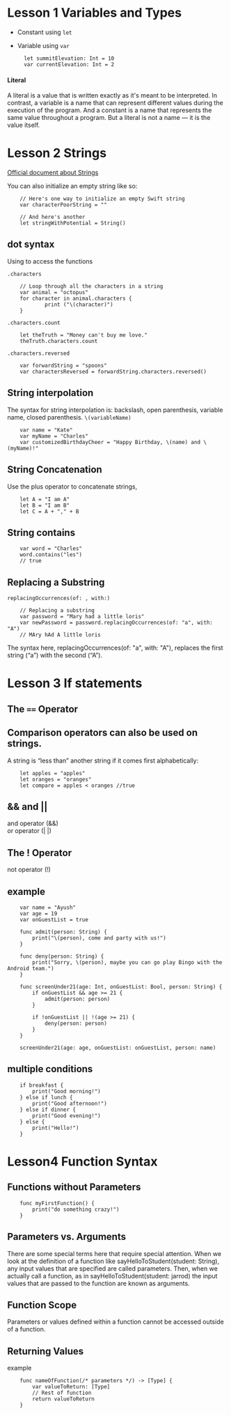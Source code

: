 # Lesson 1 Variables and Types

* Constant using `let`
* Variable using `var`

        let summitElevation: Int = 10
        var currentElevation: Int = 2
        
#### Literal
A literal is a value that is written exactly as it's meant to be interpreted. In contrast, a variable is a name that can represent different values during the execution of the program. And a constant is a name that represents the same value throughout a program. But a literal is not a name — it is the value itself.


# Lesson 2 Strings
[Official document about Strings](https://developer.apple.com/documentation/swift/string#//apple_ref/doc/uid/TP40015181-CH1-DontLinkElementID_31)


You can also initialize an empty string like so:

        // Here's one way to initialize an empty Swift string
        var characterPoorString = ""

        // And here's another
        let stringWithPotential = String()
        

## dot syntax
Using to access the functions

`.characters`

        // Loop through all the characters in a string
        var animal = "octopus"
        for character in animal.characters {
                print ("\(character)")
        }
        

`.characters.count`

        let theTruth = "Money can't buy me love."
        theTruth.characters.count
        
`.characters.reversed`

        var forwardString = "spoons"
        var charactersReversed = forwardString.characters.reversed()

        
## String interpolation
The syntax for string interpolation is: backslash, open parenthesis, variable name, closed parenthesis.
`\(variableName)`

        var name = "Kate"
        var myName = "Charles"
        var customizedBirthdayCheer = "Happy Birthday, \(name) and \(myName)!"

## String Concatenation
Use the plus operator to concatenate strings,

        let A = "I am A"
        let B = "I am B"
        let C = A + "," + B
        
## String contains

        var word = "Charles"
        word.contains("les")
        // true

## Replacing a Substring
`replacingOccurrences(of: , with:)`

        // Replacing a substring 
        var password = "Mary had a little loris"
        var newPassword = password.replacingOccurrences(of: "a", with: "A")
        // MAry hAd A little loris
The syntax here, replacingOccurrences(of: "a", with: "A"), replaces the first string (“a”) with the second (“A”).


# Lesson 3 If statements

## The `==` Operator

## Comparison operators can also be used on strings. 

A string is “less than” another string if it comes first alphabetically:

        let apples = "apples"
        let oranges = "oranges"
        let compare = apples < oranges //true

## && and ||
and operator (&&)   
or operator (| |)

## The ! Operator
not operator (!) 

## example

        var name = "Ayush"
        var age = 19
        var onGuestList = true

        func admit(person: String) {
            print("\(person), come and party with us!")
        }

        func deny(person: String) {
            print("Sorry, \(person), maybe you can go play Bingo with the Android team.")
        }

        func screenUnder21(age: Int, onGuestList: Bool, person: String) {
            if onGuestList && age >= 21 {
                admit(person: person)
            }

            if !onGuestList || !(age >= 21) {
                deny(person: person)
            }
        }

        screenUnder21(age: age, onGuestList: onGuestList, person: name)

##  multiple conditions

        if breakfast {
            print("Good morning!")
        } else if lunch {
            print("Good afternoon!")
        } else if dinner {
            print("Good evening!")
        } else {
            print("Hello!")
        }
        
# Lesson4 Function Syntax
## Functions without Parameters

        func myFirstFunction() {
            print("do something crazy!")
        }
## Parameters vs. Arguments
There are some special terms here that require special attention. When we look at the definition of a function like sayHelloToStudent(student: String), any input values that are specified are called parameters. Then, when we actually call a function, as in sayHelloToStudent(student: jarrod) the input values that are passed to the function are known as arguments.

## Function Scope
Parameters or values defined within a function cannot be accessed outside of a function.

## Returning Values
example

        func nameOfFunction(/* parameters */) -> [Type] {
            var valueToReturn: [Type]
            // Rest of function
            return valueToReturn
        }
